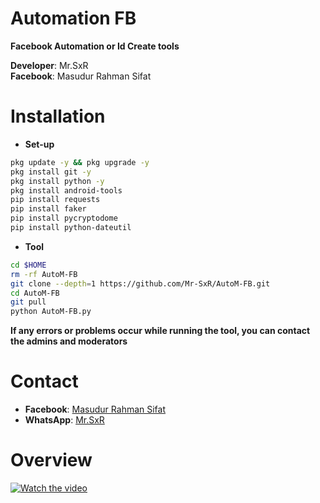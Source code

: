 # Automation FB
**Facebook Automation or Id Create tools**

**Developer**: Mr.SxR  
**Facebook**: Masudur Rahman Sifat
# Installation
- **Set-up**
```Bash
pkg update -y && pkg upgrade -y
pkg install git -y
pkg install python -y
pkg install android-tools
pip install requests
pip install faker
pip install pycryptodome
pip install python-dateutil
```
- **Tool**
```Bash
cd $HOME
rm -rf AutoM-FB
git clone --depth=1 https://github.com/Mr-SxR/AutoM-FB.git
cd AutoM-FB
git pull
python AutoM-FB.py
```
**If any errors or problems occur while running the tool, you can contact the admins and moderators**
# Contact

- **Facebook**: [Masudur Rahman Sifat](https://www.facebook.com/sxr.404)
- **WhatsApp**: [Mr.SxR](https://wa.me/+8801858094178)

# Overview

[![Watch the video](https://img.youtube.com/vi/GV7qGr0vWMA/maxresdefault.jpg)](https://www.youtube.com/watch?v=GV7qGr0vWMA)
